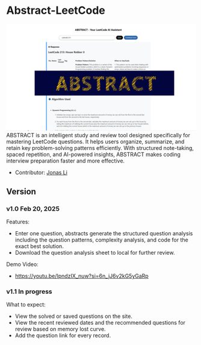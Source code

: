 # Abstract-LeetCode
![](abstract.png)
ABSTRACT is an intelligent study and review tool designed specifically for mastering LeetCode questions. It helps users organize, summarize, and retain key problem-solving patterns efficiently. With structured note-taking, spaced repetition, and AI-powered insights, ABSTRACT makes coding interview preparation faster and more effective.
* Contributor: [Jonas Li](yunzhe-li.top)


## Version
### v1.0 Feb 20, 2025
Features:
* Enter one question, abstracts generate the structured question analysis including the question patterns, complexity analysis, and code for the exact best solution.
* Download the question analysis sheet to local for further review.

Demo Video: 
* https://youtu.be/IpndzIX_nuw?si=6n_jJ6v2kG5yGaRp

### v1.1 In progress
What to expect:
* View the solved or saved questions on the site.
* View the recent reviewed dates and the recommended questions for review based on memory lost curve.
* Add the question link for every record.
    